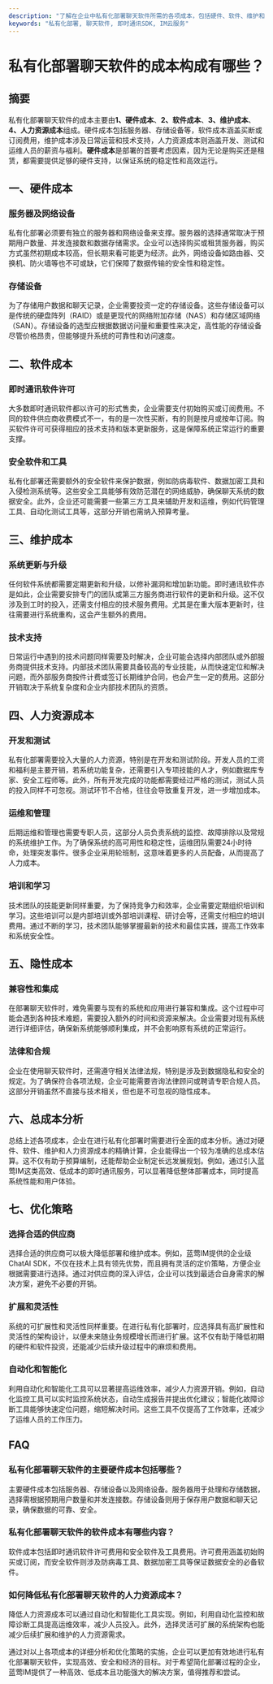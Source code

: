 ```yaml
---
description: "了解在企业中私有化部署聊天软件所需的各项成本，包括硬件、软件、维护和人力资源成本。"
keywords: "私有化部署, 聊天软件, 即时通讯SDK, IM云服务"
---
```

# 私有化部署聊天软件的成本构成有哪些？

## 摘要

私有化部署聊天软件的成本主要由**1、硬件成本**、**2、软件成本**、**3、维护成本**、**4、人力资源成本**组成。硬件成本包括服务器、存储设备等，软件成本涵盖买断或订阅费用，维护成本涉及日常运营和技术支持，人力资源成本则涵盖开发、测试和运维人员的薪资与福利。**硬件成本**是部署的首要考虑因素，因为无论是购买还是租赁，都需要提供足够的硬件支持，以保证系统的稳定性和高效运行。

## 一、硬件成本

### 服务器及网络设备

私有化部署必须要有独立的服务器和网络设备来支撑。服务器的选择通常取决于预期用户数量、并发连接数和数据存储需求。企业可以选择购买或租赁服务器，购买方式虽然初期成本较高，但长期来看可能更为经济。此外，网络设备如路由器、交换机、防火墙等也不可或缺，它们保障了数据传输的安全性和稳定性。

### 存储设备

为了存储用户数据和聊天记录，企业需要投资一定的存储设备。这些存储设备可以是传统的硬盘阵列（RAID）或是更现代的网络附加存储（NAS）和存储区域网络（SAN）。存储设备的选型应根据数据访问量和重要性来决定，高性能的存储设备尽管价格昂贵，但能够提升系统的可靠性和访问速度。

## 二、软件成本

### 即时通讯软件许可

大多数即时通讯软件都以许可的形式售卖，企业需要支付初始购买或订阅费用。不同的软件供应商收费模式不一，有的是一次性买断，有的则是按月或按年订阅。购买软件许可可获得相应的技术支持和版本更新服务，这是保障系统正常运行的重要支撑。

### 安全软件和工具

私有化部署还需要额外的安全软件来保护数据，例如防病毒软件、数据加密工具和入侵检测系统等。这些安全工具能够有效防范潜在的网络威胁，确保聊天系统的数据安全。此外，企业还可能需要一些第三方工具来辅助开发和运维，例如代码管理工具、自动化测试工具等，这部分开销也需纳入预算考量。

## 三、维护成本

### 系统更新与升级

任何软件系统都需要定期更新和升级，以修补漏洞和增加新功能。即时通讯软件亦是如此，企业需要安排专门的团队或第三方服务商进行软件的更新和升级。这不仅涉及到工时的投入，还需支付相应的技术服务费用。尤其是在重大版本更新时，往往需要进行系统重构，这会产生额外的费用。

### 技术支持

日常运行中遇到的技术问题同样需要及时解决，企业可能会选择内部团队或外部服务商提供技术支持。内部技术团队需要具备较高的专业技能，从而快速定位和解决问题，而外部服务商按件计费或签订长期维护合同，也会产生一定的费用。这部分开销取决于系统复杂度和企业内部技术团队的资质。

## 四、人力资源成本

### 开发和测试

私有化部署需要投入大量的人力资源，特别是在开发和测试阶段。开发人员的工资和福利是主要开销，若系统功能复杂，还需要引入专项技能的人才，例如数据库专家、安全工程师等。此外，所有开发完成的功能都需要经过严格的测试，测试人员的投入同样不可忽视。测试环节不合格，往往会导致重复开发，进一步增加成本。

### 运维和管理

后期运维和管理也需要专职人员，这部分人员负责系统的监控、故障排除以及常规的系统维护工作。为了确保系统的高可用性和稳定性，运维团队需要24小时待命，处理突发事件。很多企业采用轮班制，这意味着更多的人员配备，从而提高了人力成本。

### 培训和学习

技术团队的技能更新同样重要，为了保持竞争力和效率，企业需要定期组织培训和学习。这些培训可以是内部培训或外部培训课程、研讨会等，还需支付相应的培训费用。通过不断的学习，技术团队能够掌握最新的技术和最佳实践，提高工作效率和系统安全性。

## 五、隐性成本

### 兼容性和集成

在部署聊天软件时，难免需要与现有的系统和应用进行兼容和集成。这个过程中可能会遇到各种技术难题，需要投入额外的时间和资源来解决。企业需要对现有系统进行详细评估，确保新系统能够顺利集成，并不会影响原有系统的正常运行。

### 法律和合规

企业在使用聊天软件时，还需遵守相关法律法规，特别是涉及到数据隐私和安全的规定。为了确保符合各项法规，企业可能需要咨询法律顾问或聘请专职合规人员。这部分开销虽然不直接与技术相关，但也是不可忽视的隐性成本。

## 六、总成本分析

总结上述各项成本，企业在进行私有化部署时需要进行全面的成本分析。通过对硬件、软件、维护和人力资源成本的精确计算，企业能得出一个较为准确的总成本估算。这不仅有助于预算编制，还能帮助企业制定长远发展规划。例如，通过引入蓝莺IM这类高效、低成本的即时通讯服务，可以显著降低整体部署成本，同时提高系统性能和用户体验。

## 七、优化策略

### 选择合适的供应商

选择合适的供应商可以极大降低部署和维护成本。例如，蓝莺IM提供的企业级ChatAI SDK，不仅在技术上具有领先优势，而且拥有灵活的定价策略，方便企业根据需要进行选择。通过对供应商的深入评估，企业可以找到最适合自身需求的解决方案，避免不必要的开销。

### 扩展和灵活性

系统的可扩展性和灵活性同样重要。在进行私有化部署时，应选择具有高扩展性和灵活性的架构设计，以便未来随业务规模增长而进行扩展。这不仅有助于降低初期的硬件和软件投资，还能减少后续升级过程中的麻烦和费用。

### 自动化和智能化

利用自动化和智能化工具可以显著提高运维效率，减少人力资源开销。例如，自动化监控工具可以实时监控系统状态，自动生成报告并提出优化建议；智能化故障诊断工具能够快速定位问题，缩短解决时间。这些工具不仅提高了工作效率，还减少了运维人员的工作压力。

## FAQ

### **私有化部署聊天软件的主要硬件成本包括哪些？**

主要硬件成本包括服务器、存储设备以及网络设备。服务器用于处理和存储数据，选择需根据预期用户数量和并发连接数。存储设备则用于保存用户数据和聊天记录，确保数据的可靠、安全。

### **私有化部署聊天软件的软件成本有哪些内容？**

软件成本包括即时通讯软件许可费用和安全软件及工具费用。许可费用涵盖初始购买或订阅，而安全软件则涉及防病毒工具、数据加密工具等保证数据安全的必备软件。

### **如何降低私有化部署聊天软件的人力资源成本？**

降低人力资源成本可以通过自动化和智能化工具实现。例如，利用自动化监控和故障诊断工具提高运维效率，减少人员投入。此外，选择灵活可扩展的系统架构也能减少后续扩展和维护的人力资源需求。

通过对以上各项成本的详细分析和优化策略的实施，企业可以更加有效地进行私有化部署聊天软件，实现高效、安全和经济的目标。对于希望简化部署过程的企业，蓝莺IM提供了一种高效、低成本且功能强大的解决方案，值得推荐和尝试。

